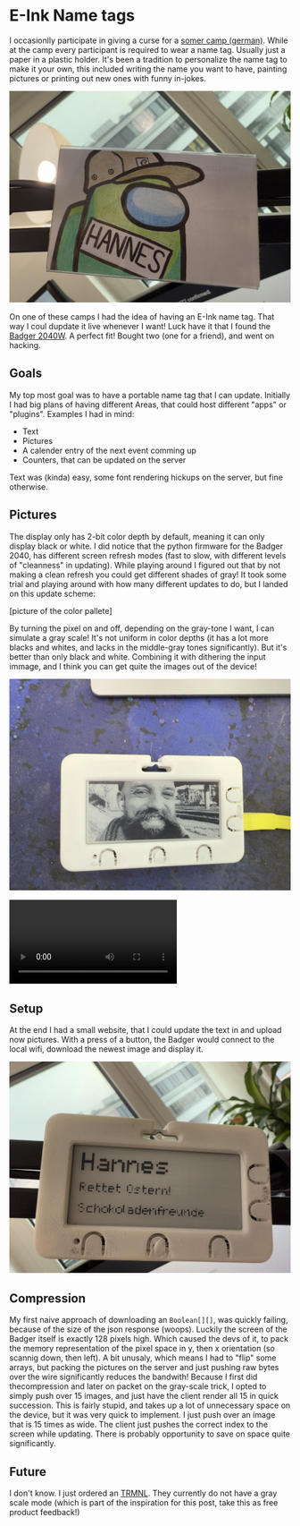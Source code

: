# E-Ink Name tags

I occasionlly participate in giving a curse for a [somer camp (german)](https://hsaka.de).
While at the camp every participant is required to wear a name tag.
Usually just a paper in a plastic holder.
It's been a tradition to personalize the name tag to make it your own, this included writing the name you want to have, painting pictures or printing out new ones with funny in-jokes.

![pictures of name tags](normal-name-tag.jpeg)

On one of these camps I had the idea of having an E-Ink name tag. That way I coul dupdate it live whenever I want!
Luck have it that I found the [Badger 2040W](https://shop.pimoroni.com/products/badger-2040-w?variant=40514062188627). A perfect fit!
Bought two (one for a friend), and went on hacking.

## Goals

My top most goal was to have a portable name tag that I can update.
Initially I had big plans of having different Areas, that could host different "apps" or "plugins".
Examples I had in mind:
- Text
- Pictures
- A calender entry of the next event comming up
- Counters, that can be updated on the server

Text was (kinda) easy, some font rendering hickups on the server, but fine otherwise.

## Pictures

The display only has 2-bit color depth by default, meaning it can only display black or white.
I did notice that the python firmware for the Badger 2040, has different screen refresh modes (fast to slow, with different levels of "cleanness" in updating).
While playing around I figured out that by not making a clean refresh you could get different shades of gray!
It took some trial and playing around with how many different updates to do, but I landed on this update scheme:

[picture of the color pallete]

By turning the pixel on and off, depending on the gray-tone I want, I can simulate a gray scale! It's not uniform in color depths (it has a lot more blacks and whites, and lacks in the middle-gray tones significantly).
But it's better than only black and white.
Combining it with dithering the input immage, and I think you can get quite the images out of the device!

![picture of image](picture.jpeg)


![video of image refresh](update-picture.m4v)

## Setup

At the end I had a small website, that I could update the text in and upload now pictures.
With a press of a button, the Badger would connect to the local wifi, download the newest image and display it.

![text example](text-tag.jpeg)
## Compression
My first naive approach of downloading an `Boolean[][]`, was quickly failing, because of the size of the json response (woops).
Luckily the screen of the Badger itself is exactly 128 pixels high. 
Which caused the devs of it, to pack the memory representation of the pixel space in y, then x orientation (so scannig down, then left).
A bit unusaly, which means I had to "flip" some arrays, but packing the pictures on the server and just pushing raw bytes over the wire significantly reduces the bandwith!
Because I first did thecompression and later on packet on the gray-scale trick, I opted to simply push over 15 images, and just have the client render all 15 in quick succession.
This is fairly stupid, and takes up a lot of unnecessary space on the device, but it was very quick to implement.
I just push over an image that is 15 times as wide.
The client just pushes the correct index to the screen while updating. There is probably opportunity to save on space quite significantly.


## Future

I don't know.
I just ordered an [TRMNL](https://usetrmnl.com). They currently do not have a gray scale mode (which is part of the inspiration for this post, take this as free product feedback!)
